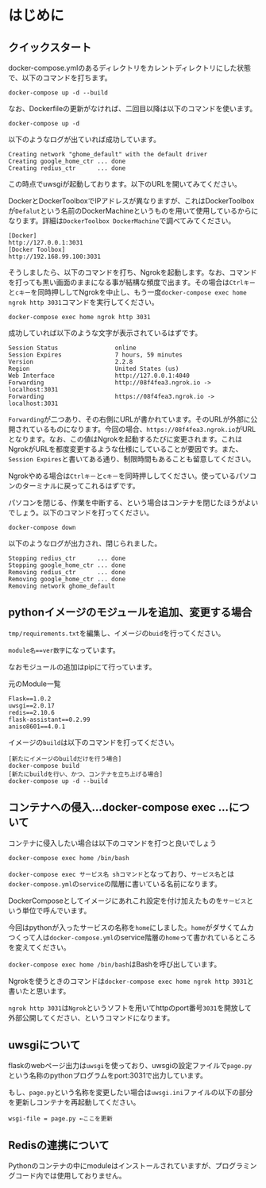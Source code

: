 # はじめに
## クイックスタート

docker-compose.ymlのあるディレクトリをカレントディレクトリにした状態で、以下のコマンドを打ちます。

```
docker-compose up -d --build
```

なお、Dockerfileの更新がなければ、二回目以降は以下のコマンドを使います。

```
docker-compose up -d
```

以下のようなログが出ていれば成功しています。

```
Creating network "ghome_default" with the default driver
Creating google_home_ctr ... done
Creating redius_ctr      ... done
```

この時点でuwsgiが起動しております。以下のURLを開いてみてください。

DockerとDockerToolboxでIPアドレスが異なりますが、これはDockerToolboxが`Defalut`という名前のDockerMachineというものを用いて使用しているからになります。詳細は`DockerToolbox DockerMachine`で調べてみてください。

```
[Docker]
http://127.0.0.1:3031
[Docker Toolbox]
http://192.168.99.100:3031
```

そうしましたら、以下のコマンドを打ち、Ngrokを起動します。なお、コマンドを打っても黒い画面のままになる事が結構な頻度で出ます。その場合は`Ctrlキー`と`cキー`を同時押ししてNgrokを中止し、もう一度`docker-compose exec home ngrok http 3031`コマンドを実行してください。

```
docker-compose exec home ngrok http 3031
```

成功していれば以下のような文字が表示されているはずです。

```
Session Status                online
Session Expires               7 hours, 59 minutes
Version                       2.2.8
Region                        United States (us)
Web Interface                 http://127.0.0.1:4040
Forwarding                    http://08f4fea3.ngrok.io -> localhost:3031
Forwarding                    https://08f4fea3.ngrok.io -> localhost:3031
```

`Forwarding`が二つあり、その右側にURLが書かれています。そのURLが外部に公開されているものになります。今回の場合、`https://08f4fea3.ngrok.io`がURLとなります。なお、この値はNgrokを起動するたびに変更されます。これはNgrokがURLを都度変更するような仕様にしていることが要因です。また、`Session Expires`と書いてある通り、制限時間もあることも留意してください。

Ngrokやめる場合は`Ctrlキー`と`cキー`を同時押ししてください。使っているパソコンのターミナルに戻ってこれるはずです。

パソコンを閉じる、作業を中断する、という場合はコンテナを閉じたほうがよいでしょう。以下のコマンドを打ってください。

```
docker-compose down
```

以下のようなログが出力され、閉じられました。

```
Stopping redius_ctr      ... done
Stopping google_home_ctr ... done
Removing redius_ctr      ... done
Removing google_home_ctr ... done
Removing network ghome_default
```

## pythonイメージのモジュールを追加、変更する場合

`tmp/requirements.txt`を編集し、イメージの`buid`を行ってください。

`module名==ver数字`になっています。

なおモジュールの追加はpipにて行っています。

元のModule一覧
```
Flask==1.0.2
uwsgi==2.0.17
redis==2.10.6
flask-assistant==0.2.99
aniso8601==4.0.1
```

イメージの`build`は以下のコマンドを打ってください。

```
[新たにイメージのbuildだけを行う場合]
docker-compose build
[新たにbuildを行い、かつ、コンテナを立ち上げる場合]
docker-compose up -d --build
```

## コンテナへの侵入…docker-compose exec …について

コンテナに侵入したい場合は以下のコマンドを打つと良いでしょう

```
docker-compose exec home /bin/bash
```

`docker-compose exec サービス名 shコマンド`となっており、`サービス名`とは`docker-compose.yml`の`service`の階層に書いている名前になります。

DockerComposeとしてイメージにあれこれ設定を付け加えたものを`サービス`という単位で呼んでいます。

今回はpythonが入ったサービスの名称を`home`にしました。`home`がダサくてムカつくって人は`docker-compose.yml`のservice階層の`home`って書かれているところを変えてください。

`docker-compose exec home /bin/bash`はBashを呼び出しています。

Ngrokを使うときのコマンドは`docker-compose exec home ngrok http 3031`と書いたと思います。

`ngrok http 3031`は`Ngrok`というソフトを用いてhttpのport番号`3031`を開放して外部公開してください、というコマンドになります。

## uwsgiについて
flaskのwebページ出力は`uwsgi`を使っており、uwsgiの設定ファイルで`page.py`という名称のpythonプログラムをport:3031で出力しています。

もし、`page.py`という名称を変更したい場合は`uwsgi.ini`ファイルの以下の部分を更新しコンテナを再起動してください。

```
wsgi-file = page.py ←ここを更新
```

## Redisの連携について

Pythonのコンテナの中にmoduleはインストールされていますが、プログラミングコード内では使用しておりません。